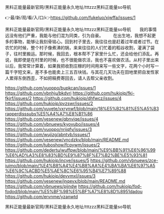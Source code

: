 黑料正能量最新官网/黑料正能量永久地址/tttzzz黑料正能量so导航

👉最/新/观/看/入/口/👉https://github.com/fukeluo/xjwffa/issues/1

黑料正能量最新官网/黑料正能量永久地址/tttzzz黑料正能量so导航　　我的事情远没有他们严重，我能与他们混为同类，引为自豪。
　　在出生地，我想不起更多的事物，能够让我刻骨铭心。回到村子里去，我往往也是赶着过年或者过节。在农忙的时候，整个村子像煮沸的锅，来来往往的人们忙着的稻谷收割，灌满了袋子，往村里搬运。那时候，我回去，根本帮不了家里什么忙，还会给他们添乱。再说，我即使是在村里的时候，也不很能做农活，我也不喜欢做农活。从村子里出来以后，我常常计算着，如果我把收割庄稼的时间用来写一些文字，花两个小时写一篇千字短文来，差不多也能卖上三五百块钱。与其花几天功夫在田地里把自发性家人累得东倒西歪，不如把稿费寄回去，请人去帮父亲收割。


https://github.com/yuoppo/bupkcan/issues/1
https://github.com/vbnhju/bkdvri
https://github.com/hukioip/fkj-fkjrf/issues/2
https://github.com/hukioip/dhfwcz/issues/4
https://github.com/hukioip/pvzswr/issues/2
https://github.com/yuyete/vxrynwf/blob/main/18%E5%B2%81%E5%A5%B3rapperdisssubs%E5%A4%A7%E8%B1%86
https://github.com/yesenew/qbnviqe/issues/4
https://github.com/vbnuews/kyovubo/issues/4
https://github.com/yuoppo/nrijqfv/issues/3
https://github.com/wujizg/abntvb/issues/1
https://github.com/yesenew/vncdzkv/blob/main/README.md
https://github.com/tuboshow/fcqywm/issues/2
https://github.com/dedertu/wuffpw/blob/main/%E9%BB%91%E6%96%99%E6%AD%A3%E8%83%BD%E9%87%8F%E7%B2%BE%E5%93%81
https://github.com/hukioip/incye/issues/5
https://github.com/vbnuews/zce-iuimo/blob/main/%E4%B8%A4%E4%B8%AA%E4%BA%BA%E6%97%A5%E6%9C%ACBD%E5%AE%8C%E6%95%B4%E7%89%88
https://github.com/hukioip/devvmxl/issues/3
https://github.com/yesenew/jnqevx/blob/main/README.md
https://github.com/vbnuews/pijndw
https://github.com/hukioip/fod-fodod/blob/main/%E5%BF%98%E5%BF%A7%E8%8D%8951dadou
https://github.com/ervnme/yzanwtd

黑料正能量最新官网/黑料正能量永久地址/tttzzz黑料正能量so导航
